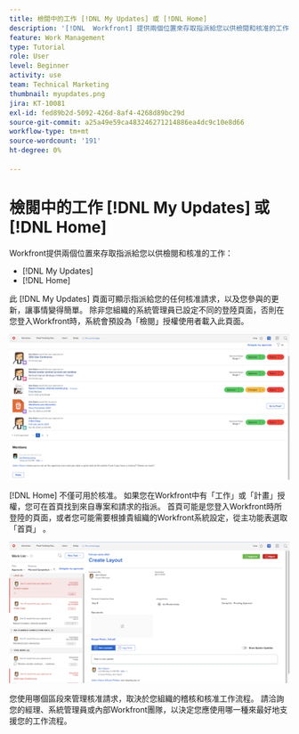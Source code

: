 ```yaml
---
title: 檢閱中的工作 [!DNL My Updates] 或 [!DNL Home]
description: '[!DNL  Workfront] 提供兩個位置來存取指派給您以供檢閱和核准的工作 —  [!DNL My Updates] 和 [!DNL Home] '
feature: Work Management
type: Tutorial
role: User
level: Beginner
activity: use
team: Technical Marketing
thumbnail: myupdates.png
jira: KT-10081
exl-id: fed89b2d-5092-426d-8af4-4268d89bc29d
source-git-commit: a25a49e59ca483246271214886ea4dc9c10e8d66
workflow-type: tm+mt
source-wordcount: '191'
ht-degree: 0%

---
```


# 檢閱中的工作 [!DNL My Updates] 或 [!DNL Home]

Workfront提供兩個位置來存取指派給您以供檢閱和核准的工作：

* [!DNL My Updates]
* [!DNL Home]

此 [!DNL My Updates] 頁面可顯示指派給您的任何核准請求，以及您參與的更新，讓事情變得簡單。 除非您組織的系統管理員已設定不同的登陸頁面，否則在您登入Workfront時，系統會預設為「檢閱」授權使用者載入此頁面。

![的影像 [!DNL My Updates] 頁面](assets/my-updates-overview.png)

[!DNL Home] 不僅可用於核准。 如果您在Workfront中有「工作」或「計畫」授權，您可在首頁找到來自專案和請求的指派。 首頁可能是您登入Workfront時所登陸的頁面，或者您可能需要根據貴組織的Workfront系統設定，從主功能表選取「首頁」 。

![的影像 [!DNL Home] 頁面](assets/home-overview.png)

您使用哪個區段來管理核准請求，取決於您組織的稽核和核准工作流程。 請洽詢您的經理、系統管理員或內部Workfront團隊，以決定您應使用哪一種來最好地支援您的工作流程。
